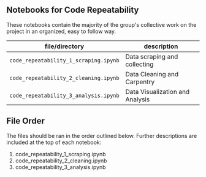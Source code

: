 ## Notebooks for Code Repeatability

These notebooks contain the majority of the group's collective work on the project in an organized, easy to follow way.

file/directory                         | description
---------------------------------------|-----------
`code_repeatability_1_scraping.ipynb`  | Data scraping and collecting
`code_repeatability_2_cleaning.ipynb`  | Data Cleaning and Carpentry
`code_repeatability_3_analysis.ipynb`  | Data Visualization and Analysis

## File Order
The files should be ran in the order outlined below. Further descriptions are included at the top of each notebook:
1) code_repeatability_1_scraping.ipynb
2) code_repeatability_2_cleaning.ipynb
3) code_repeatability_3_analysis.ipynb
